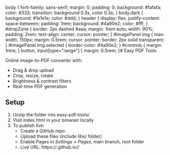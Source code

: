 body {
  font-family: sans-serif;
  margin: 0; padding: 0;
  background: #fafafa;
  color: #333;
  transition: background 0.3s, color 0.3s;
}
body.dark {
  background: #1e1e1e;
  color: #ddd;
}
header {
  display: flex; justify-content: space-between;
  padding: 1rem; background: #4a90e2; color: #fff;
}
#dropZone {
  border: 2px dashed #aaa;
  margin: 1rem auto;
  width: 90%; padding: 2rem;
  text-align: center;
  cursor: pointer;
}
#imagePanel img {
  max-width: 150px;
  margin: 0.5rem;
  cursor: pointer;
  border: 2px solid transparent;
}
#imagePanel img.selected {
  border-color: #4a90e2;
}
#controls {
  margin: 1rem;
}
button, input[type="range"] {
  margin: 0.5rem;
}# Easy PDF Tools

Online image-to-PDF converter with:
- Drag & drop upload
- Crop, resize, rotate
- Brightness & contrast filters
- Real-time PDF generation

## Setup

1. Unzip the folder into easy-pdf-tools/
2. Visit index.html in your browser locally
3. To publish live:
   - Create a GitHub repo
   - Upload these files (include libs/ folder)
   - Enable Pages in *Settings > Pages*, main branch, root folder
   - Live URL: https://<your-username>.github.io/<repo-name>/

